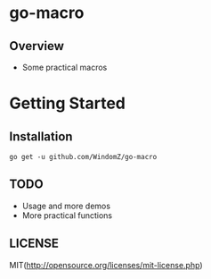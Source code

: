 # go-macro

## Overview

* Some practical macros

# Getting Started

## Installation

```
go get -u github.com/WindomZ/go-macro
```

## TODO

* Usage and more demos
* More practical functions

## LICENSE

MIT(http://opensource.org/licenses/mit-license.php)
